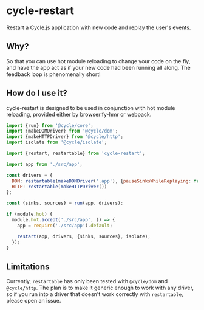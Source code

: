 # cycle-restart
Restart a Cycle.js application with new code and replay the user's events.

Why?
---

So that you can use hot module reloading to change your code on the fly, and have the app act as if your new code had been running all along. The feedback loop is phenomenally short!

How do I use it?
---

cycle-restart is designed to be used in conjunction with hot module reloading, provided either by browserify-hmr or webpack.

```js
import {run} from '@cycle/core';
import {makeDOMDriver} from '@cycle/dom';
import {makeHTTPDriver} from '@cycle/http';
import isolate from '@cycle/isolate';

import {restart, restartable} from 'cycle-restart';

import app from './src/app';

const drivers = {
  DOM: restartable(makeDOMDriver('.app'), {pauseSinksWhileReplaying: false}),
  HTTP: restartable(makeHTTPDriver())
};

const {sinks, sources} = run(app, drivers);

if (module.hot) {
  module.hot.accept('./src/app', () => {
    app = require('./src/app').default;

    restart(app, drivers, {sinks, sources}, isolate);
  });
}
```

Limitations
---

Currently, `restartable` has only been tested with `@cycle/dom` and `@cycle/http`. The plan is to make it generic enough to work with any driver, so if you run into a driver that doesn't work correctly with `restartable`, please open an issue.

